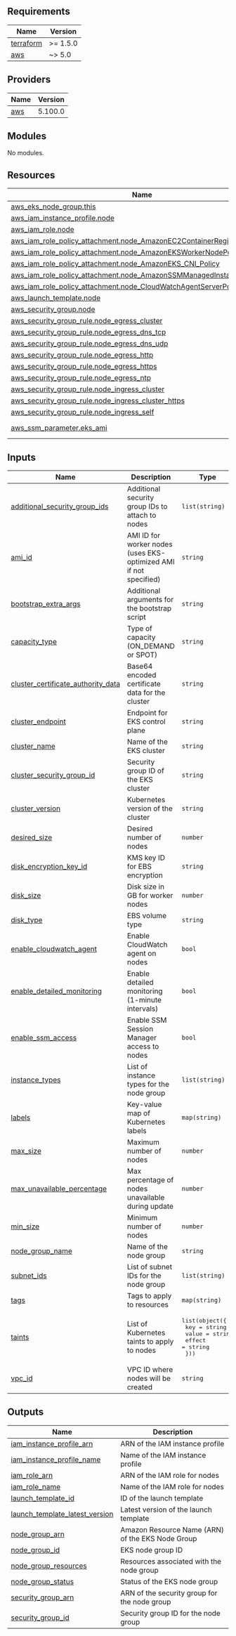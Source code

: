 <!-- BEGIN_TF_DOCS -->
## Requirements

| Name | Version |
|------|---------|
| <a name="requirement_terraform"></a> [terraform](#requirement\_terraform) | >= 1.5.0 |
| <a name="requirement_aws"></a> [aws](#requirement\_aws) | ~> 5.0 |

## Providers

| Name | Version |
|------|---------|
| <a name="provider_aws"></a> [aws](#provider\_aws) | 5.100.0 |

## Modules

No modules.

## Resources

| Name | Type |
|------|------|
| [aws_eks_node_group.this](https://registry.terraform.io/providers/hashicorp/aws/latest/docs/resources/eks_node_group) | resource |
| [aws_iam_instance_profile.node](https://registry.terraform.io/providers/hashicorp/aws/latest/docs/resources/iam_instance_profile) | resource |
| [aws_iam_role.node](https://registry.terraform.io/providers/hashicorp/aws/latest/docs/resources/iam_role) | resource |
| [aws_iam_role_policy_attachment.node_AmazonEC2ContainerRegistryReadOnly](https://registry.terraform.io/providers/hashicorp/aws/latest/docs/resources/iam_role_policy_attachment) | resource |
| [aws_iam_role_policy_attachment.node_AmazonEKSWorkerNodePolicy](https://registry.terraform.io/providers/hashicorp/aws/latest/docs/resources/iam_role_policy_attachment) | resource |
| [aws_iam_role_policy_attachment.node_AmazonEKS_CNI_Policy](https://registry.terraform.io/providers/hashicorp/aws/latest/docs/resources/iam_role_policy_attachment) | resource |
| [aws_iam_role_policy_attachment.node_AmazonSSMManagedInstanceCore](https://registry.terraform.io/providers/hashicorp/aws/latest/docs/resources/iam_role_policy_attachment) | resource |
| [aws_iam_role_policy_attachment.node_CloudWatchAgentServerPolicy](https://registry.terraform.io/providers/hashicorp/aws/latest/docs/resources/iam_role_policy_attachment) | resource |
| [aws_launch_template.node](https://registry.terraform.io/providers/hashicorp/aws/latest/docs/resources/launch_template) | resource |
| [aws_security_group.node](https://registry.terraform.io/providers/hashicorp/aws/latest/docs/resources/security_group) | resource |
| [aws_security_group_rule.node_egress_cluster](https://registry.terraform.io/providers/hashicorp/aws/latest/docs/resources/security_group_rule) | resource |
| [aws_security_group_rule.node_egress_dns_tcp](https://registry.terraform.io/providers/hashicorp/aws/latest/docs/resources/security_group_rule) | resource |
| [aws_security_group_rule.node_egress_dns_udp](https://registry.terraform.io/providers/hashicorp/aws/latest/docs/resources/security_group_rule) | resource |
| [aws_security_group_rule.node_egress_http](https://registry.terraform.io/providers/hashicorp/aws/latest/docs/resources/security_group_rule) | resource |
| [aws_security_group_rule.node_egress_https](https://registry.terraform.io/providers/hashicorp/aws/latest/docs/resources/security_group_rule) | resource |
| [aws_security_group_rule.node_egress_ntp](https://registry.terraform.io/providers/hashicorp/aws/latest/docs/resources/security_group_rule) | resource |
| [aws_security_group_rule.node_ingress_cluster](https://registry.terraform.io/providers/hashicorp/aws/latest/docs/resources/security_group_rule) | resource |
| [aws_security_group_rule.node_ingress_cluster_https](https://registry.terraform.io/providers/hashicorp/aws/latest/docs/resources/security_group_rule) | resource |
| [aws_security_group_rule.node_ingress_self](https://registry.terraform.io/providers/hashicorp/aws/latest/docs/resources/security_group_rule) | resource |
| [aws_ssm_parameter.eks_ami](https://registry.terraform.io/providers/hashicorp/aws/latest/docs/data-sources/ssm_parameter) | data source |

## Inputs

| Name | Description | Type | Default | Required |
|------|-------------|------|---------|:--------:|
| <a name="input_additional_security_group_ids"></a> [additional\_security\_group\_ids](#input\_additional\_security\_group\_ids) | Additional security group IDs to attach to nodes | `list(string)` | `[]` | no |
| <a name="input_ami_id"></a> [ami\_id](#input\_ami\_id) | AMI ID for worker nodes (uses EKS-optimized AMI if not specified) | `string` | `null` | no |
| <a name="input_bootstrap_extra_args"></a> [bootstrap\_extra\_args](#input\_bootstrap\_extra\_args) | Additional arguments for the bootstrap script | `string` | `""` | no |
| <a name="input_capacity_type"></a> [capacity\_type](#input\_capacity\_type) | Type of capacity (ON\_DEMAND or SPOT) | `string` | `"ON_DEMAND"` | no |
| <a name="input_cluster_certificate_authority_data"></a> [cluster\_certificate\_authority\_data](#input\_cluster\_certificate\_authority\_data) | Base64 encoded certificate data for the cluster | `string` | n/a | yes |
| <a name="input_cluster_endpoint"></a> [cluster\_endpoint](#input\_cluster\_endpoint) | Endpoint for EKS control plane | `string` | n/a | yes |
| <a name="input_cluster_name"></a> [cluster\_name](#input\_cluster\_name) | Name of the EKS cluster | `string` | n/a | yes |
| <a name="input_cluster_security_group_id"></a> [cluster\_security\_group\_id](#input\_cluster\_security\_group\_id) | Security group ID of the EKS cluster | `string` | n/a | yes |
| <a name="input_cluster_version"></a> [cluster\_version](#input\_cluster\_version) | Kubernetes version of the cluster | `string` | n/a | yes |
| <a name="input_desired_size"></a> [desired\_size](#input\_desired\_size) | Desired number of nodes | `number` | `2` | no |
| <a name="input_disk_encryption_key_id"></a> [disk\_encryption\_key\_id](#input\_disk\_encryption\_key\_id) | KMS key ID for EBS encryption | `string` | `null` | no |
| <a name="input_disk_size"></a> [disk\_size](#input\_disk\_size) | Disk size in GB for worker nodes | `number` | `20` | no |
| <a name="input_disk_type"></a> [disk\_type](#input\_disk\_type) | EBS volume type | `string` | `"gp3"` | no |
| <a name="input_enable_cloudwatch_agent"></a> [enable\_cloudwatch\_agent](#input\_enable\_cloudwatch\_agent) | Enable CloudWatch agent on nodes | `bool` | `false` | no |
| <a name="input_enable_detailed_monitoring"></a> [enable\_detailed\_monitoring](#input\_enable\_detailed\_monitoring) | Enable detailed monitoring (1-minute intervals) | `bool` | `false` | no |
| <a name="input_enable_ssm_access"></a> [enable\_ssm\_access](#input\_enable\_ssm\_access) | Enable SSM Session Manager access to nodes | `bool` | `true` | no |
| <a name="input_instance_types"></a> [instance\_types](#input\_instance\_types) | List of instance types for the node group | `list(string)` | <pre>[<br/>  "t3.medium"<br/>]</pre> | no |
| <a name="input_labels"></a> [labels](#input\_labels) | Key-value map of Kubernetes labels | `map(string)` | `{}` | no |
| <a name="input_max_size"></a> [max\_size](#input\_max\_size) | Maximum number of nodes | `number` | `10` | no |
| <a name="input_max_unavailable_percentage"></a> [max\_unavailable\_percentage](#input\_max\_unavailable\_percentage) | Max percentage of nodes unavailable during update | `number` | `33` | no |
| <a name="input_min_size"></a> [min\_size](#input\_min\_size) | Minimum number of nodes | `number` | `1` | no |
| <a name="input_node_group_name"></a> [node\_group\_name](#input\_node\_group\_name) | Name of the node group | `string` | n/a | yes |
| <a name="input_subnet_ids"></a> [subnet\_ids](#input\_subnet\_ids) | List of subnet IDs for the node group | `list(string)` | n/a | yes |
| <a name="input_tags"></a> [tags](#input\_tags) | Tags to apply to resources | `map(string)` | `{}` | no |
| <a name="input_taints"></a> [taints](#input\_taints) | List of Kubernetes taints to apply to nodes | <pre>list(object({<br/>    key    = string<br/>    value  = string<br/>    effect = string<br/>  }))</pre> | `[]` | no |
| <a name="input_vpc_id"></a> [vpc\_id](#input\_vpc\_id) | VPC ID where nodes will be created | `string` | n/a | yes |

## Outputs

| Name | Description |
|------|-------------|
| <a name="output_iam_instance_profile_arn"></a> [iam\_instance\_profile\_arn](#output\_iam\_instance\_profile\_arn) | ARN of the IAM instance profile |
| <a name="output_iam_instance_profile_name"></a> [iam\_instance\_profile\_name](#output\_iam\_instance\_profile\_name) | Name of the IAM instance profile |
| <a name="output_iam_role_arn"></a> [iam\_role\_arn](#output\_iam\_role\_arn) | ARN of the IAM role for nodes |
| <a name="output_iam_role_name"></a> [iam\_role\_name](#output\_iam\_role\_name) | Name of the IAM role for nodes |
| <a name="output_launch_template_id"></a> [launch\_template\_id](#output\_launch\_template\_id) | ID of the launch template |
| <a name="output_launch_template_latest_version"></a> [launch\_template\_latest\_version](#output\_launch\_template\_latest\_version) | Latest version of the launch template |
| <a name="output_node_group_arn"></a> [node\_group\_arn](#output\_node\_group\_arn) | Amazon Resource Name (ARN) of the EKS Node Group |
| <a name="output_node_group_id"></a> [node\_group\_id](#output\_node\_group\_id) | EKS node group ID |
| <a name="output_node_group_resources"></a> [node\_group\_resources](#output\_node\_group\_resources) | Resources associated with the node group |
| <a name="output_node_group_status"></a> [node\_group\_status](#output\_node\_group\_status) | Status of the EKS node group |
| <a name="output_security_group_arn"></a> [security\_group\_arn](#output\_security\_group\_arn) | ARN of the security group for the node group |
| <a name="output_security_group_id"></a> [security\_group\_id](#output\_security\_group\_id) | Security group ID for the node group |
<!-- END_TF_DOCS -->